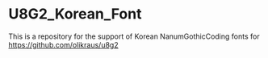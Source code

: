 # U8G2_Korean_Font
This is a repository for the support of Korean NanumGothicCoding fonts for https://github.com/olikraus/u8g2

